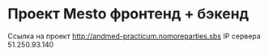 # Проект Mesto фронтенд + бэкенд

Ссылка на проект http://andmed-practicum.nomoreparties.sbs
IP сервера 51.250.93.140


